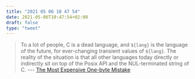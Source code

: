 ```yaml
---
title: "2021 05 06 10 47 54"
date: 2021-05-06T10:47:54+02:00
draft: false
type: "tweet"
---
```

> To a lot of people, C is a dead language, and `${lang}` is the language of the future, for ever-changing transient values of `${lang}`. The reality of the situation is that all other languages today directly or indirectly sit on top of the Posix API and the NUL-terminated string of C. --- [The Most Expensive One-byte Mistake](https://queue.acm.org/detail.cfm?id=2010365)
